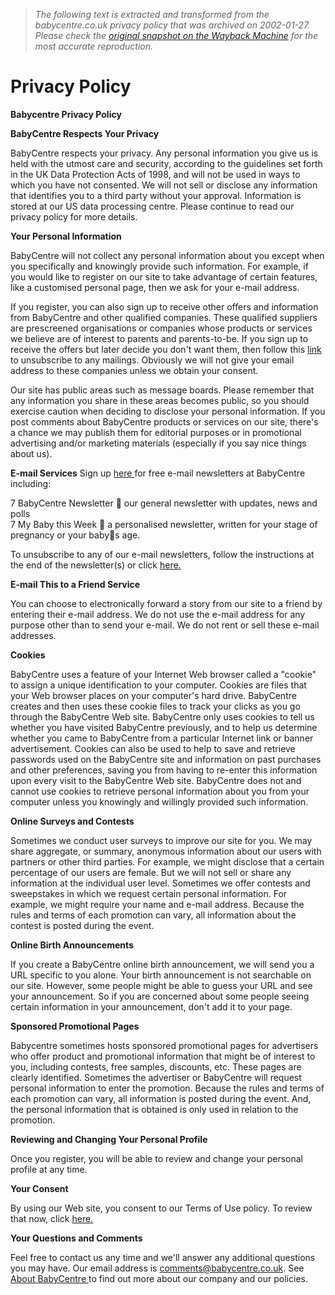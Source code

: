 > *The following text is extracted and transformed from the babycentre.co.uk privacy policy that was archived on 2002-01-27. Please check the [original snapshot on the Wayback Machine](https://web.archive.org/web/20020127071957id_/http%3A//babycentre.co.uk/general/7814.html) for the most accurate reproduction.*

# Privacy Policy

**Babycentre Privacy Policy**

**BabyCentre Respects Your Privacy**

BabyCentre respects your privacy. Any personal information you give us is held with the utmost care and security, according to the guidelines set forth in the UK Data Protection Acts of 1998, and will not be used in ways to which you have not consented. We will not sell or disclose any information that identifies you to a third party without your approval. Information is stored at our US data processing centre. Please continue to read our privacy policy for more details.

**Your Personal Information**

BabyCentre will not collect any personal information about you except when you specifically and knowingly provide such information. For example, if you would like to register on our site to take advantage of certain features, like a customised personal page, then we ask for your e-mail address.

If you register, you can also sign up to receive other offers and information from BabyCentre and other qualified companies. These qualified suppliers are prescreened organisations or companies whose products or services we believe are of interest to parents and parents-to-be. If you sign up to receive the offers but later decide you don't want them, then follow this [link](https://web.archive.org/register/unsubscribe) to unsubscribe to any mailings. Obviously we will not give your email address to these companies unless we obtain your consent.

Our site has public areas such as message boards. Please remember that any information you share in these areas becomes public, so you should exercise caution when deciding to disclose your personal information. If you post comments about BabyCentre products or services on our site, there's a chance we may publish them for editorial purposes or in promotional advertising and/or marketing materials (especially if you say nice things about us).

**E-mail Services** Sign up [here ](https://web.archive.org/register) for free e-mail newsletters at BabyCentre including:

7 BabyCentre Newsletter  our general newsletter with updates, news and polls  
7 My Baby this Week  a personalised newsletter, written for your stage of pregnancy or your babys age.

To unsubscribe to any of our e-mail newsletters, follow the instructions at the end of the newsletter(s) or click [ here.](https://web.archive.org/register/unsubscribe)

**E-mail This to a Friend Service**

You can choose to electronically forward a story from our site to a friend by entering their e-mail address. We do not use the e-mail address for any purpose other than to send your e-mail. We do not rent or sell these e-mail addresses.

**Cookies**

BabyCentre uses a feature of your Internet Web browser called a "cookie" to assign a unique identification to your computer. Cookies are files that your Web browser places on your computer's hard drive. BabyCentre creates and then uses these cookie files to track your clicks as you go through the BabyCentre Web site. BabyCentre only uses cookies to tell us whether you have visited BabyCentre previously, and to help us determine whether you came to BabyCentre from a particular Internet link or banner advertisement. Cookies can also be used to help to save and retrieve passwords used on the BabyCentre site and information on past purchases and other preferences, saving you from having to re-enter this information upon every visit to the BabyCentre Web site. BabyCentre does not and cannot use cookies to retrieve personal information about you from your computer unless you knowingly and willingly provided such information.

**Online Surveys and Contests**

Sometimes we conduct user surveys to improve our site for you. We may share aggregate, or summary, anonymous information about our users with partners or other third parties. For example, we might disclose that a certain percentage of our users are female. But we will not sell or share any information at the individual user level. Sometimes we offer contests and sweepstakes in which we request certain personal information. For example, we might require your name and e-mail address. Because the rules and terms of each promotion can vary, all information about the contest is posted during the event.

**Online Birth Announcements**

If you create a BabyCentre online birth announcement, we will send you a URL specific to you alone. Your birth announcement is not searchable on our site. However, some people might be able to guess your URL and see your announcement. So if you are concerned about some people seeing certain information in your announcement, don't add it to your page.

**Sponsored Promotional Pages**

Babycentre sometimes hosts sponsored promotional pages for advertisers who offer product and promotional information that might be of interest to you, including contests, free samples, discounts, etc. These pages are clearly identified. Sometimes the advertiser or BabyCentre will request personal information to enter the promotion. Because the rules and terms of each promotion can vary, all information is posted during the event. And, the personal information that is obtained is only used in relation to the promotion.

**Reviewing and Changing Your Personal Profile**

Once you register, you will be able to review and change your personal profile at any time. 

**Your Consent**

By using our Web site, you consent to our Terms of Use policy. To review that now, click [here.](https://web.archive.org/disclaimer)

**Your Questions and Comments**

Feel free to contact us any time and we'll answer any additional questions you may have. Our email address is comments@babycentre.co.uk. See [About BabyCentre ](https://web.archive.org/about)to find out more about our company and our policies.                                                                                                        
